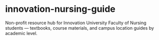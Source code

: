 # innovation-nursing-guide
Non-profit resource hub for Innovation University Faculty of Nursing students — textbooks, course materials, and campus location guides by academic level.
